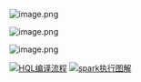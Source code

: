 ![image.png](https://ae02.alicdn.com/kf/Hb270d62135144aed936182ab196ad7b5w.jpg)

![image.png](https://img10.360buyimg.com/ddimg/jfs/t1/137781/35/16289/50862/5fc49fdbE29386581/c18da020db060649.png)

![image.png](https://p8.itc.cn/images03/20201130/8cdc31b78c65420796010bef37da7e7a.png)


[![HQL编译流程](https://z3.ax1x.com/2021/06/24/RKXb1e.png)](https://hbimg.huabanimg.com/8890cbfe4dbba37faaa38127a785017f002b6a8c1dddea-0R80fq)
[![spark执行图解](https://z3.ax1x.com/2021/06/24/RKXq6H.png)](https://hbimg.huabanimg.com/4b0fdf9fa7e350f67218f36b1d62d3dfc6cde7a621d41e-fjuWNJ)